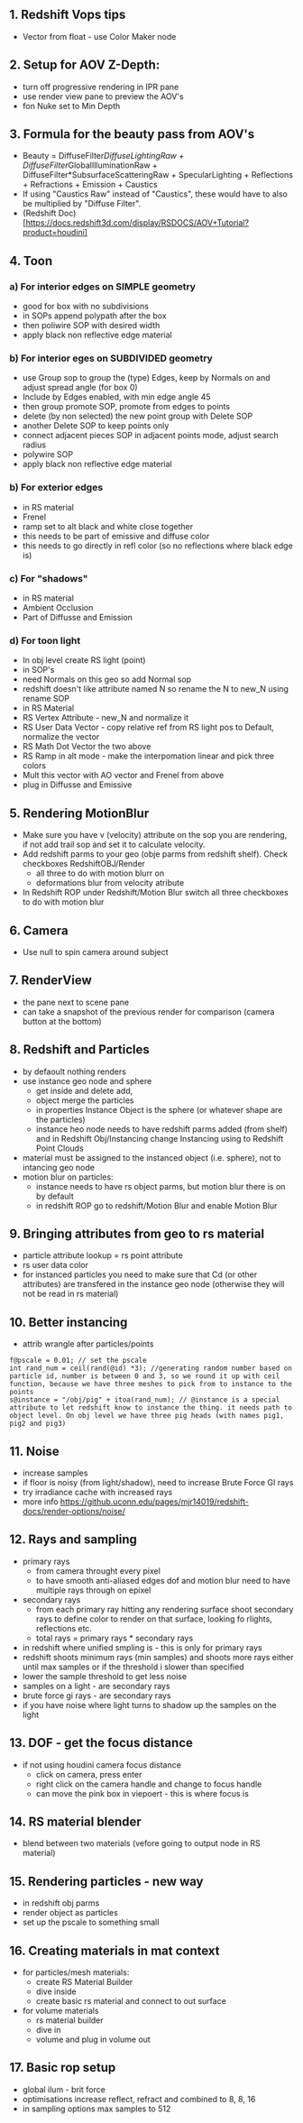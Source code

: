 ## 1. Redshift Vops tips
- Vector from float - use Color Maker node
## 2. Setup for AOV Z-Depth:
- turn off progressive rendering in IPR pane
- use render view pane to preview the AOV's
- fon Nuke set to Min Depth
## 3. Formula for the beauty pass from AOV's
- Beauty = DiffuseFilter*DiffuseLightingRaw + DiffuseFilter*GlobalIlluminationRaw + DiffuseFilter*SubsurfaceScatteringRaw + SpecularLighting + Reflections + Refractions + Emission + Caustics
- If using "Caustics Raw" instead of "Caustics", these would have to also be multiplied by "Diffuse Filter".
- (Redshift Doc)[https://docs.redshift3d.com/display/RSDOCS/AOV+Tutorial?product=houdini]
## 4. Toon
### a) For interior edges on SIMPLE geometry 
- good for box with no subdivisions
- in SOPs append polypath after the box
- then poliwire SOP with desired width
- apply black non reflective edge material
### b) For interior eges on SUBDIVIDED geometry
- use Group sop to group the (type) Edges, keep by Normals on and adjust spread angle (for box 0)
- Include by Edges enabled, with min edge angle 45 
- then group promote SOP, promote from edges to points
- delete (by non selected) the new point group with Delete SOP
- another Delete SOP to keep points only
- connect adjacent pieces SOP in adjacent points mode, adjust search radius
- polywire SOP
- apply black non reflective edge material
### b) For exterior edges
- in RS material
- Frenel
- ramp set to alt black and white close together
- this needs to be part of emissive and diffuse color
- this needs to go directly in refl color (so no reflections where black edge is)   
### c) For "shadows"
- in RS material
- Ambient Occlusion
- Part of Diffusse and Emission
### d) For toon light
- In obj level create RS light (point)
- in SOP's
- need Normals on this geo so add Normal sop
- redshift doesn't like attribute named N so rename the N to new_N using rename SOP
- in RS Material
- RS Vertex Attribute - new_N and normalize it
- RS User Data Vector - copy relative ref from RS light pos to Default, normalize the vector
- RS Math Dot Vector the two above
- RS Ramp in alt mode - make the interpomation linear and pick three colors
- Mult this vector with AO vector and Frenel from above
- plug in Diffusse and Emissive
## 5. Rendering MotionBlur
- Make sure you have v (velocity) attribute on the sop you are rendering, if not add trail sop and set it to calculate velocity.
- Add redshift parms to your geo (obje parms from redshift shelf). Check checkboxes RedshiftOBJ/Render
  - all three to do with motion blurr on
  - deformations blur from velocity atribute
 - In Redshift ROP under Redshift/Motion Blur switch all three checkboxes to do with motion blur
## 6. Camera
- Use null to spin camera around subject
## 7. RenderView 
- the pane next to scene pane
- can take a snapshot of the previous render for comparison (camera button at the bottom)
## 8. Redshift and Particles
- by defaoult nothing renders
- use instance geo node and sphere
  - get inside and delete add, 
  - object merge the particles
  - in properties Instance Object is the sphere (or whatever shape are the particles)
  - instance heo node needs to have redshift parms added (from shelf) and in Redshift Obj/Instancing change Instancing using to Redshift Point Clouds
- material must be assigned to the instanced object (i.e. sphere), not to intancing geo node
- motion blur on particles:
  - instance needs to have rs object parms, but motion blur there is on by default
  - in redshift ROP go to redshift/Motion Blur and enable Motion Blur
## 9. Bringing attributes from geo to rs material
- particle attribute lookup = rs point attribute
- rs user data color
- for instanced particles you need to make sure that Cd (or other attributes) are transfered in the instance geo node (otherwise they will not be read in rs material)
## 10. Better instancing
- attrib wrangle after particles/points
```
f@pscale = 0.01; // set the pscale
int rand_num = ceil(rand(@id) *3); //generating random number based on particle id, number is between 0 and 3, so we round it up with ceil function, because we have three meshes to pick from to instance to the points
s@instance = "/obj/pig" + itoa(rand_num); // @instance is a special attribute to let redshift know to instance the thing. it needs path to object level. On obj level we have three pig heads (with names pig1, pig2 and pig3)
```
## 11. Noise
- increase samples
- if floor is noisy (from light/shadow), need to increase Brute Force GI rays
- try irradiance cache with increased rays
- more info https://github.uconn.edu/pages/mjr14019/redshift-docs/render-options/noise/
## 12. Rays and sampling
- primary rays 
  - from camera throught every pixel
  - to have smooth anti-aliased edges dof and motion blur need to have multiple rays through on epixel
- secondary rays
  - from each primary ray hitting any rendering surface shoot secondary rays to define color to render on that surface, looking fo rlights, reflections etc.
  - total rays = primary rays * secondary rays
- in redshift where unified smpling is - this is only for primary rays
- redshift shoots minimum rays (min samples) and shoots more rays either until max samples or if the threshold i slower than specified
- lower the sample threshold to get less noise
- samples on a light - are secondary rays
- brute force gi rays - are secondary rays
- if you have noise where light turns to shadow up the samples on the light
## 13. DOF - get the focus distance 
- if not using houdini camera focus distance
  - click on camera, press enter
  - right click on the camera handle and change to focus handle
  - can move the pink box in viepoert - this is where focus is
## 14. RS material blender
- blend between two materials (vefore going to output node in RS material)
## 15. Rendering particles - new way
- in redshift obj parms
- render object as particles
- set up the pscale to something small
## 16. Creating materials in mat context
- for particles/mesh materials:
  - create RS Material Builder
  - dive inside
  - create basic rs material and connect to out surface
- for volume materials
  - rs material builder
  - dive in
  - volume and plug in volume out
## 17. Basic rop setup
- global ilum - brit force
- optimisations increase reflect, refract and combined to 8, 8, 16
- in sampling options max samples to 512



